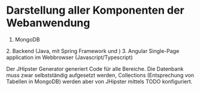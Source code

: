 Darstellung aller Komponenten der Webanwendung
==============================================
1.  MongoDB
<Ip-Protokoll>
2. Backend (Java, mit Spring Framework und <TODO Webserver>)
<Ip-Protokoll>
3. Angular Single-Page application im Webbrowser (Javascript/Typescript)


Der JHipster Generator generiert Code für alle Bereiche.
Die Datenbank muss zwar selbstständig aufgesetzt werden, Collections (Entsprechung von Tabellen in MongoDB) werden aber von JHipster mittels TODO konfiguriert.
